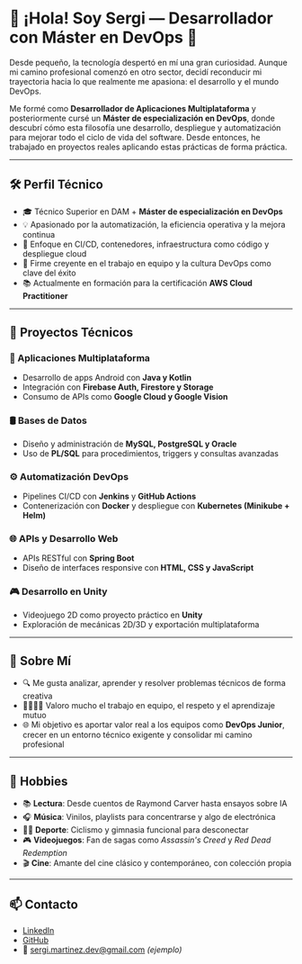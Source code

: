 # 👋 ¡Hola! Soy Sergi — Desarrollador con Máster en DevOps 🚀

Desde pequeño, la tecnología despertó en mí una gran curiosidad. Aunque mi camino profesional comenzó en otro sector, decidí reconducir mi trayectoria hacia lo que realmente me apasiona: el desarrollo y el mundo DevOps.

Me formé como **Desarrollador de Aplicaciones Multiplataforma** y posteriormente cursé un **Máster de especialización en DevOps**, donde descubrí cómo esta filosofía une desarrollo, despliegue y automatización para mejorar todo el ciclo de vida del software. Desde entonces, he trabajado en proyectos reales aplicando estas prácticas de forma práctica.

---

## 🛠️ Perfil Técnico

- 🎓 Técnico Superior en DAM + **Máster de especialización en DevOps**
- 💡 Apasionado por la automatización, la eficiencia operativa y la mejora continua
- 🚀 Enfoque en CI/CD, contenedores, infraestructura como código y despliegue cloud
- 🤝 Firme creyente en el trabajo en equipo y la cultura DevOps como clave del éxito
- 📚 Actualmente en formación para la certificación **AWS Cloud Practitioner**

---

## 🧪 Proyectos Técnicos


### 🧱 Aplicaciones Multiplataforma
- Desarrollo de apps Android con **Java y Kotlin**
- Integración con **Firebase Auth, Firestore y Storage**
- Consumo de APIs como **Google Cloud y Google Vision**

### 🛢️ Bases de Datos
- Diseño y administración de **MySQL, PostgreSQL y Oracle**
- Uso de **PL/SQL** para procedimientos, triggers y consultas avanzadas

### ⚙️ Automatización DevOps
- Pipelines CI/CD con **Jenkins** y **GitHub Actions**
- Contenerización con **Docker** y despliegue con **Kubernetes (Minikube + Helm)**

### 🌐 APIs y Desarrollo Web
- APIs RESTful con **Spring Boot**
- Diseño de interfaces responsive con **HTML, CSS y JavaScript**

### 🎮 Desarrollo en Unity
- Videojuego 2D como proyecto práctico en **Unity**
- Exploración de mecánicas 2D/3D y exportación multiplataforma

---

## 💬 Sobre Mí

- 🔍 Me gusta analizar, aprender y resolver problemas técnicos de forma creativa
- 👨‍👩‍👧‍👦 Valoro mucho el trabajo en equipo, el respeto y el aprendizaje mutuo
- 🌐 Mi objetivo es aportar valor real a los equipos como **DevOps Junior**, crecer en un entorno técnico exigente y consolidar mi camino profesional

---

## 🎯 Hobbies

- 📚 **Lectura**: Desde cuentos de Raymond Carver hasta ensayos sobre IA
- 🎧 **Música**: Vinilos, playlists para concentrarse y algo de electrónica
- 🚴‍♂️ **Deporte**: Ciclismo y gimnasia funcional para desconectar
- 🎮 **Videojuegos**: Fan de sagas como *Assassin's Creed* y *Red Dead Redemption*
- 🎬 **Cine**: Amante del cine clásico y contemporáneo, con colección propia

---

## 📫 Contacto

- [LinkedIn](https://www.linkedin.com/in/sergio-martínez-porto-73727386/)
- [GitHub](https://github.com/SergiMPorto)
- 📧 sergi.martinez.dev@gmail.com *(ejemplo)*

